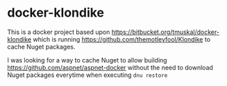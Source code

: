 # docker-klondike
This is a docker project based upon https://bitbucket.org/tmuskal/docker-klondike which is running https://github.com/themotleyfool/Klondike to cache Nuget packages.

I was looking for a way to cache Nuget to allow building https://github.com/aspnet/aspnet-docker without the need to download Nuget packages everytime when executing `dnu restore`

